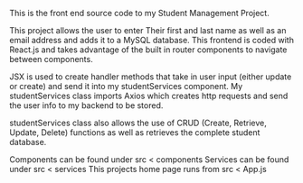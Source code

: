 This is the front end source code to my Student Management Project. 

This project allows the user to enter Their first and last name as well as an email address and adds it to a MySQL database. 
This frontend is coded with React.js and takes advantage of the built in router components to navigate between components. 

JSX is used to create handler methods that take in user input (either update or create) and send it into my studentServices component.
My studentServices class imports Axios which creates http requests and send the user info to my backend to be stored.

studentServices class also allows the use of CRUD (Create, Retrieve, Update, Delete) functions as well as retrieves the complete student database. 

Components can be found under src < components
Services can be found under src < services
This projects home page runs from src < App.js

